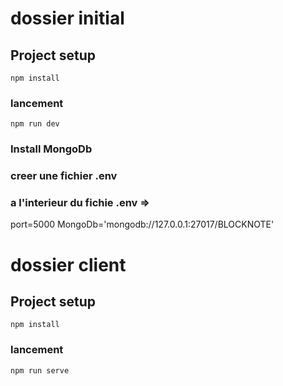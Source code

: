 # dossier initial

## Project setup
```
npm install
```

###  lancement
```
npm run dev
```

### Install MongoDb 
### creer une fichier .env
### a l'interieur du fichie .env =>
port=5000
MongoDb='mongodb://127.0.0.1:27017/BLOCKNOTE'

# dossier client


## Project setup
```
npm install
```

###  lancement
```
npm run serve
```

